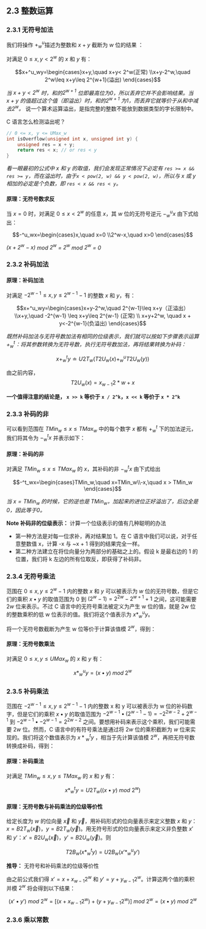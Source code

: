 ## 2.3	整数运算

### 2.3.1	无符号加法

我们将操作 $+^u_w$描述为整数和 $x+y$ 截断为 $w$ 位的结果 ：

 对满足 $0 \leq x,y<2^w$ 的 $x$ 和 $y$ 有：

$$x+^u_wy=\begin{cases}x+y,\quad x+y< 2^w(正常) \\x+y-2^w,\quad 2^w\leq x+y\leq 2^{w+1}(溢出) \end{cases}$$

*当 $x+y<2^w$ 时，和的$2^{w+1}$ 位即最高位为0，所以丢弃它并不会影响结果。当 $x+y$  的值超过这个值（即溢出）时，和的$2^{w+1}$ 为1，而丢弃它就等价于从和中减去$2^w$。* 说一个算术运算溢出，是指完整的整数不能放到数据类型的字长限制中。

C 语言怎么检测溢出呢？

```c
// 0 <= x, y <= UMax_w
int isOverflow(unsigned int x, unsigned int y) {
    unsigned res = x + y;
    return res < x; // or res < y
}
```

*看一眼最初的公式中 x 和 y 的取值，我们会发现正常情况下必定有 `res >= x && res >= y`，而在溢出时，由于`x < pow(2, w) && y < pow(2, w)`，所以与 x 或 y 相加的必定是个负数，即 `res < x && res < y`。*

#### 原理：无符号数求反

当 $x=0$ 时，对满足 $0\leq x<2^w$ 的任意 $x$，其 $w$ 位的无符号逆元 $-^u_wx$ 由下式给出：

$$-^u_wx=\begin{cases}x,\quad x=0 \\2^w-x,\quad x>0 \end{cases}$$

*$(x+2^w-x)$ mod $2^w$ = $2^w$ mod $2^w$ = 0*

### 2.3.2	补码加法

#### 原理：补码加法

对满足 $-2^{w-1}\leq x,y\leq 2^{w-1}-1$ 的整数 $x$ 和 $y$，有：

$$x+^u_wy=\begin{cases}x+y-2^w,\quad 2^{w-1}\leq x+y（正溢出） \\x+y,\quad -2^{w-1} \leq x+y\leq 2^{w-1} (正常) \\ x+y+2^w, \quad x + y<-2^{w-1}(负溢出) \end{cases}$$

*既然补码加法与无符号数加法有相同的位级表示，我们就可以按如下步骤表示运算$+^t_w$：将其参数转换为无符号数，执行无符号数加法，再将结果转换为补码：*

$$x+^t_wy\doteq U2T_w(T2U_w(x)+^u_wT2U_w(y))$$

由之前内容，$$T2U_w(x)=x_{w-1}2*w+x$$

**一个值得注意的结论是， `x >> k` 等价于 `x / 2^k`，`x << k` 等价于 `x * 2^k`**

### 2.3.3	补码的非

可以看到范围在 $TMin_w\leq x\leq TMax_w$ 中的每个数字 $x$ 都有 $+^t_w$ 下的加法逆元，我们将其令为 $-^t_wx$ 并表示如下：

#### 原理：补码的非

对满足 $TMin_w\leq x\leq TMax_w$ 的 $x$，其补码的非 $-^t_wx$ 由下式给出

$$-^t_wx=\begin{cases}TMin_w,\quad x=TMin_w\\-x,\quad x > TMin_w \end{cases}$$

*当 $x=TMin_w$ 的时候，它的逆也是 $TMin_w$，加起来的进位正好溢出了，后边全是0，因此等于0。*

**Note 补码非的位级表示：** 计算一个位级表示的值有几种聪明的办法

- 第一种方法是对每一位求补，再对结果加 1。在 C 语言中我们可以说，对于任意整数值 x，计算 -x 与 ~x + 1 得到的结果完全一样。
- 第二种方法建立在将位向量分为两部分的基础之上的。假设 k 是最右边的 1 的位置，我们将 k 左边的所有位取反，即获得了补码非。

### 2.3.4	无符号乘法

范围在 $0\leq x,y\leq 2^w-1$ 内的整数 $x$ 和 $y$ 可以被表示为 $w$ 位的无符号数，但是它们的乘积 $x\bullet y$ 的取值范围为 0 到 $(2^w-1)=2^{2w}-2^{w+1}+1$ 之间，这可能需要 $2w$ 位来表示。不过 C 语言中的无符号乘法被定义为产生 w 位的值，就是 2w 位的整数乘积的低 w 位表示的值。我们将这个值表示为 $x*^u_wy$。

将一个无符号数截断为产生 w 位等价于计算该值模 $2^w$，得到：

#### 原理：无符号数乘法

对满足 $0\leq x,y\leq UMax_w$ 的 $x$ 和 $y$ 有：

$$x*^u_wy=(x\bullet y)\;mod\;2^w$$

###	2.3.5 补码乘法

范围在 $-2^{w-1}\leq x,y\leq 2^{w-1}-1$ 内的整数 x 和 y 可以被表示为 w 位的补码数字，但是它们的乘积 $x\bullet y$ 的取值范围为 $-2^{w-1}\bullet (2^{w-1}-1)=-2^{2w-2}+2^{w-1}$ 到 $-2^{w-1}\bullet -2^{w-1}=2^{2w-2}$ 之间。要想用补码来表示这个乘积，我们可能需要 $2w$ 位。然而，C 语言中的有符号乘法是通过将 $2w$ 位的乘积截断为 $w$ 位来实现的。我们将这个数值表示为 $x*{^t_w}y$ ，相当于先计算该值模 $2^w$，再把无符号数转换成补码，得到：

#### 原理：补码乘法

对满足 $TMin_w\leq x,y\leq TMax_w$ 的 $x$ 和 $y$ 有：

$$x*^t_w{y}=U2T_w((x\bullet y)\: mod\: 2^w)$$

#### 原理：无符号数与补码乘法的位级等价性

给定长度为 $w$ 的位向量 $\vec{x}$ 和 $\vec{y}$，用补码形式的位向量表示来定义整数 $x$ 和 $y$：$x=B2T_w(\vec{x})$，$y=B2T_w(\vec{y})$。用无符号形式的位向量表示来定义非负整数 $x'$ 和 $y'$：$x'=B2U_w(\vec{x})$，$y'=B2U_w(\vec{y})$。则

$$T2B_w(x*^t_wy)=U2B_w(x'*^u_w y')$$

**推导：** 无符号和补码乘法的位级等价性

由之前公式我们得 $x'=x+x_{w-1}2^w$ 和 $y'=y+y_{w-1}2^w$。计算这两个值的乘积并模 $2^w$ 将会得到以下结果：

$$(x'\bullet y')\: mod\: 2^w=[(x+x_{w-1}2^w)+(y+y_{w-1}2^w)]\: mod\: 2^w=(x\bullet y)\: mod\: 2^w$$

### 2.3.6	乘以常数

